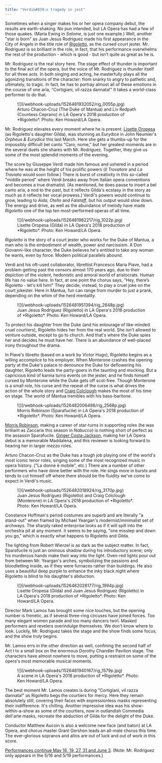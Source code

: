 ```yaml
---
title: "Verdi&#039;s tragedy in jest"
---
```


Sometimes when a singer makes his or her opera company debut, the results are earth-shaking. No pun intended, but LA Opera has had a few of those quakes. (Maria Ewing in *Salome*, is just one example.) Well, another "star is born" as Juan Jesus Rodriguez made his first appearance in the City of Angels in the title role of [*Rigoletto*,](https://www.laopera.org/season/1718-Season/rigoletto/) as the cursed court jester. Mr. Rodriguez is so brilliant in the role, in fact, that his performance overwhelms the rest of the production - which is good - but isn't quite as great as he is.
 
Mr. Rodriguez is the real story here. The stage effect of thunder is important to the final act of the opera, but the voice of Mr. Rodriguez is thunder itself for all three acts. In both singing and acting, he masterfully plays all the agonizing transitions of the character: from snarky to angry to pathetic and, ultimately, to tragic. In fact, he has to portray almost all of these emotions in the course of one aria, "Cortigiani, vil razza dannata!" It takes a world-class performer to do that.

<figure data-type="image">
![](/webhook-uploads/1526481932052/rig_0055p.jpg)
<figcaption>Arturo Chacon-Cruz (The Duke of Mantua) and Liv Redpath (Countess Ceprano) in LA Opera's 2018 production of *Rigoletto*. Photo: Ken Howard/LA Opera.</figcaption>
</figure>
 
Mr. Rodriguez elevates every moment where he is present. [Lisette Oropesa](/scene/people/lisette-oropesa/) (as Rigoletto's daughter Gilda), was stunning as Eurydice in John Neumier's *Orpheus & Eurydice* this last March. Here she gets a thumbs-up for the impossibly difficult bel canto "Caro, nome," but her greatest moments are in the several duets she shares with Mr. Rodriguez. Together, they give us some of the most splendid moments of the evening.
 
The score by Giuseppe Verdi made him famous and ushered in a period where he was at the height of his prolific powers (*Il Trovatore* and *La Traviata* would soon follow.) There is burst of creativity in this so-called "middle period" where Verdi breaks away from Italian opera conventions and becomes a true dramatist. (As mentioned, he does pause to insert a bel canto aria, a nod to the past, but it reflects Gilda's ecstasy in the story as much as it reflects her vocal prowess.) Verdi's powers would continue to grow, leading to *Aida*, *Otello* and *Falstaff*, but his output would slow down. The energy and drive, as well as the abundance of melody have made *Rigoletto* one of the top ten most-performed operas of all time.

<figure data-type="image">
![](/webhook-uploads/1526481982217/rig_1022p.jpg)
<figcaption>Lisette Oropesa (Gilda) in LA Opera's 2018 production of *Rigoletto*. Photo: Ken Howard/LA Opera.</figcaption>
</figure>
 
*Rigoletto* is the story of a court jester who works for the Duke of Mantua, a man who is the embodiment of wealth, power and narcissism. A Don Giovanni-like character, the Duke believes he's entitled to take any woman he wants, even by force. Modern political parallels abound.
 
Verdi and his oft-used collaborator, librettist Francesco Maria Piave, had a problem getting past the censors almost 170 years ago, due to their depiction of the violent, hedonistic and amoral world of aristocrats. Human life has no value here. In fact, at one point the chorus says, "Hey, there’s Rigoletto - let's kill him!" They decide, instead, to play a cruel joke on the court jokester. Here in Mantua, fun can range from murder to just a prank, depending on the whim of the herd mentality.

<figure data-type="image">
![](/webhook-uploads/1526481951394/rig_2648p.jpg)
<figcaption>Juan Jesus Rodriguez (Rigoletto) in LA Opera's 2018 production of *Rigoletto*. Photo: Ken Howard/LA Opera.</figcaption>
</figure>

To protect his daughter from the Duke (and his entourage of like-minded cruel courtiers), Rigoletto hides her from the real world. She isn't allowed to venture outside, except to go to church. And that's where the Duke spies her and decides he must have her. There is an abundance of well-placed irony throughout the drama.

In Piave's libretto (based on a work by Victor Hugo), Rigoletto begins as a willing accomplice to his employer. When Monterone crashes the opening party at the Duke's palace to denounce the Duke for deflowering his daughter, Rigoletto leads the party-goers in the taunting and mocking. But a capricious kind of karma turns events on the jester, and he finds himself cursed by Monterone while the Duke gets off scot-free. Though Monterone is a small role, his curse and the repeat of the curse is what drives the action of the whole story and [Craig Colclough](/talking-with-singers-craig-colclough/) makes the most of his time on stage. The world of Mantua trembles with his bass-baritone.

<figure data-type="image">
![](/webhook-uploads/1526482006486/rig_2568p.jpg)
<figcaption>Morris Robinson (Sparafucile) in LA Opera's 2018 production of *Rigoletto*. Photo: Ken Howard/LA Opera.</figcaption>
</figure>

[Morris Robinson](/scene/people/morris-robinson/), making a career of star-turns in supporting roles (he was brilliant as Zaccaria this season in *Nabucco*) is nothing short of perfect as the assassin Sparafucile. [Ginger Costa-Jackson](/scene/people/ginger-costa-jackson/), making her LA Opera debut is a memorable Maddalena, and this reviewer is looking forward to hearing her in larger mezzo roles.

Arturo Chacon-Cruz as the Duke has a tough job playing one of the world's most iconic tenor roles, singing some of the most recognized music in opera history. ("La donne è mobile", etc.) There are a number of other performers who have done better with the role. He sings more in bursts and tends to cut himself off where there should be the fluidity we've come to expect in Verdi's music.

<figure data-type="image">
![](/webhook-uploads/1526482018924/rig_3170p.jpg)
<figcaption>Juan Jesus Rodriguez (Rigoletto) and Craig Colclough (Monterone) in LA Opera's 2018 production of *Rigoletto*. Photo: Ken Howard/LA Opera.</figcaption>
</figure>

Constance Hoffman's period costumes are superb and are literally "a stand-out" when framed by Michael Yeargan's modernist/minimalist set of archways. The sharply raked enterprise looks as if it will spill into the orchestra pit at any moment. It seems to be saying, "one misstep and down you go," which is exactly what happens to Rigoletto and Gilda.
 
The lighting from Robert Wierzel is as dark as the subject matter. In fact, Sparafucile is just an ominous shadow during his introductory scene; only his murderous hands make their way into the light. Oven-red lights pour out from between Mr. Yeargan's arches, symbolizing the passions and bloodletting inside, as if they were furnaces rather than buildings. He also uses a beautiful deep purple to enhance the inky black night where Rigoletto is blind to his daughter's abduction.

<figure data-type="image">
![](/webhook-uploads/1526482028177/rig_1994p.jpg)
<figcaption>Lisette Oropesa (Gilda) and Juan Jesus Rodriguez (Rigoletto) in LA Opera's 2018 production of *Rigoletto*. Photo: Ken Howard/LA Opera.</figcaption>
</figure>

Director Mark Lamos has brought some nice touches, but the opening number is frenetic, as if several three-ring circuses have joined forces. Too many elegant women parade and too many dancers twirl. Masked performers and revelers overindulge themselves. We don't know where to look. Luckily, Mr. Rodriguez takes the stage and the show finds some focus, and the show truly begins.
 
Mr. Lamos errs in the other direction as well, confining the second half of Act I to a small box on the enormous Dorothy Chandler Pavilion stage. The characters have almost nowhere to move, putting a restraint on some of the opera's most memorable musical moments.

<figure data-type="image">
![](/webhook-uploads/1526481940167/rig_1579p.jpg)
<figcaption>A scene in LA Opera's 2018 production of *Rigoletto*. Photo: Ken Howard/LA Opera.</figcaption>
</figure>

The best moment Mr. Lamos creates is during "Cortigiani, vil razza dannata!" as Rigoletto begs the courtiers for mercy. Here they remain absolutely still, covering their faces with expressionless masks representing their indifference. It's chilling. Another impressive idea was his show-within-a-show as some of the courtiers, now in outlandish Commedia dell'arte masks, recreate the abduction of Gilda for the delight of the Duke.
 
Conductor Matthew Aucoin is also a welcome new face (and baton) at LA Opera, and chorus master Grant Gershon leads an all-male chorus this time. The ever-glorious sopranos and altos are out of luck and out of work in this score.
 
[Performances continue May 16, 19, 27, 31 and June 3](https://www.laopera.org/season/1718-Season/rigoletto/). (Note: Mr. Rodriguez only appears in the 5/16 and 5/19 performances.)
